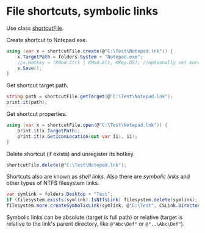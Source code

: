 # File shortcuts, symbolic links
Use class <a href='/api/Au.shortcutFile.html'>shortcutFile</a>.

Create shortcut to Notepad.exe.

```csharp
using (var x = shortcutFile.create(@"C:\Test\Notepad.lnk")) {
	x.TargetPath = folders.System + "Notepad.exe";
	//x.Hotkey = (KMod.Ctrl | KMod.Alt, KKey.D5); //optionally set more properties
	x.Save();
}
```

Get shortcut target path.

```csharp
string path = shortcutFile.getTarget(@"C:\Test\Notepad.lnk");
print.it(path);
```

Get shortcut properties.

```csharp
using (var x = shortcutFile.open(@"C:\Test\Notepad.lnk")) {
	print.it(x.TargetPath);
	print.it(x.GetIconLocation(out var ii), ii);
}
```

Delete shortcut (if exists) and unregister its hotkey.

```csharp
shortcutFile.delete(@"C:\Test\Notepad.lnk");
```

Shortcuts also are known as <i>shell links</i>. Also there are <i>symbolic links</i> and other types of NTFS filesystem links.

```csharp
var symlink = folders.Desktop + "Test";
if (filesystem.exists(symlink).IsNtfsLink) filesystem.delete(symlink); //deletes the symbolic link but not its target
filesystem.more.createSymbolicLink(symlink, @"C:\Test", CSLink.Directory, elevate: true);
```

Symbolic links can be absolute (target is full path) or relative (target is relative to the link's parent directory, like `@"Abc\Def"` or `@"..\Abc\Def"`).
